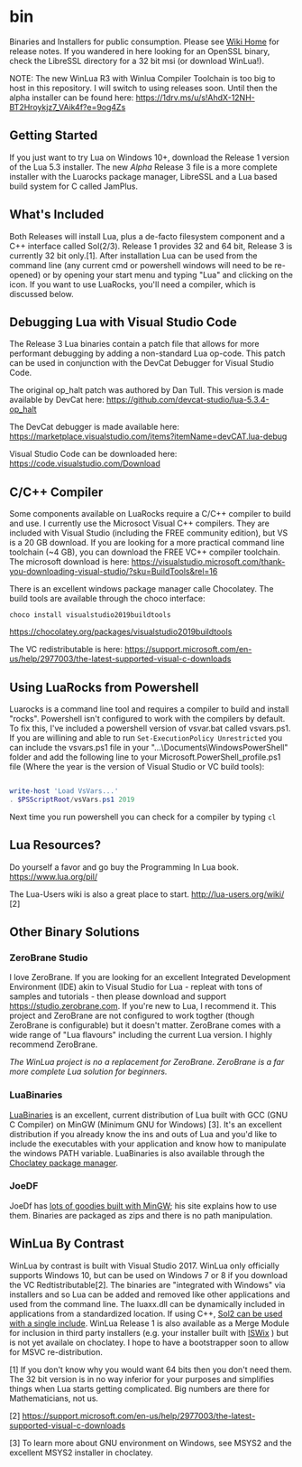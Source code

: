 # bin
Binaries and Installers for public consumption. Please see [Wiki Home](https://github.com/WinLua/bin/wiki) for release notes. If you wandered in here looking for an OpenSSL binary, check the LibreSSL directory for a 32 bit msi (or download WinLua!). 

NOTE: The new WinLua R3 with Winlua Compiler Toolchain is too big to host in this repository. I will switch to using releases soon. Until then the alpha installer can be found here: https://1drv.ms/u/s!AhdX-12NH-BT2Hroykjz7_VAik4f?e=9og4Zs

## Getting Started
If you just want to try Lua on Windows 10+, download the Release 1 version of the Lua 5.3 installer. The new *Alpha* Release 3 file is a more complete installer with the Luarocks package manager, LibreSSL and a Lua based build system for C called JamPlus. 

## What's Included
Both Releases will install Lua, plus a de-facto filesystem component and a C++ interface called Sol(2/3). Release 1 provides 32 and 64 bit, Release 3 is currently 32 bit only.[1]. After installation Lua can be used from the command line (any current cmd or powershell windows will need to be re-opened) or by opening your start menu and typing "Lua" and clicking on the icon. If you want to use LuaRocks, you'll need a compiler, which is discussed below. 

## Debugging Lua with Visual Studio Code
The Release 3 Lua binaries contain a patch file that allows for more performant debugging by adding a non-standard Lua op-code. This patch can be used in conjunction with the DevCat Debugger for Visual Studio Code.

The original op_halt patch was authored by Dan Tull. This version is made available by DevCat here: 
https://github.com/devcat-studio/lua-5.3.4-op_halt

The DevCat debugger is made available here:
https://marketplace.visualstudio.com/items?itemName=devCAT.lua-debug

Visual Studio Code can be downloaded here: https://code.visualstudio.com/Download

## C/C++ Compiler
Some components available on LuaRocks require a C/C++ compiler to build and use. I currently use the Microsoct Visual C++ compilers. They are included with Visual Studio (including the FREE community edition), but VS is a 20 GB download. If you are looking for a more practical command line toolchain (~4 GB), you can download the FREE VC++ compiler toolchain. The microsoft download is here: 
https://visualstudio.microsoft.com/thank-you-downloading-visual-studio/?sku=BuildTools&rel=16

There is an excellent windows package manager calle Chocolatey. The build tools are available through the choco interface:

`choco install visualstudio2019buildtools`

https://chocolatey.org/packages/visualstudio2019buildtools

The VC redistributable is here:
https://support.microsoft.com/en-us/help/2977003/the-latest-supported-visual-c-downloads

## Using LuaRocks from Powershell

Luarocks is a command line tool and requires a compiler to build and install "rocks". Powershell isn't configured to work with the compilers by default. To fix this, I've included a powershell version of vsvar.bat called vsvars.ps1. If you are willining and able to run `Set-ExecutionPolicy Unrestricted` you can include the vsvars.ps1 file in your "...\Documents\WindowsPowerShell" folder and add the following line to your Microsoft.PowerShell_profile.ps1 file (Where the year is the version of Visual Studio or VC build tools):

```powershell

write-host 'Load VsVars...'
. $PSScriptRoot/vsVars.ps1 2019
```

Next time you run powershell you can check for a compiler by typing `cl`

## Lua Resources?

Do yourself a favor and go buy the Programming In Lua book. https://www.lua.org/pil/

The Lua-Users wiki is also a great place to start. http://lua-users.org/wiki/ [2] 

## Other Binary Solutions

### ZeroBrane Studio
I love ZeroBrane. If you are looking for an excellent Integrated Development Environment (IDE) akin to Visual Studio for Lua - repleat with tons of samples and tutorials - then please download and support https://studio.zerobrane.com. If you're new to Lua, I recommend it. This project and ZeroBrane are not configured to work togther (though ZeroBrane is configurable) but it doesn't matter. ZeroBrane comes with a wide range of "Lua flavours" including the current Lua version. I highly recommend ZeroBrane.

*The WinLua project is no a replacement for ZeroBrane. ZeroBrane is a far more complete Lua solution for beginners.*

### LuaBinaries
[LuaBinaries](https://sourceforge.net/projects/luabinaries/) is an excellent, current distribution of Lua built with GCC (GNU C Compiler) on MinGW (Minimum GNU for Windows) [3]. It's an excellent distribution if you already know the ins and outs of Lua and you'd like to include the executables with your application and know how to manipulate the windows PATH variable. LuaBinaries is also available through the [Choclatey package manager](https://chocolatey.org). 

### JoeDF
JoeDf has [lots of goodies built with MinGW](http://joedf.ahkscript.org/LuaBuilds/); his site explains how to use them. Binaries are packaged as zips and there is no path manipulation.

## WinLua By Contrast

WinLua by contrast is built with Visual Studio 2017. WinLua only officially supports Windows 10, but can be used on Windows 7 or 8 if you download the VC Redtistributable[2]. The binaries are "integrated with Windows" via installers and so Lua can be added and removed like other applications and used from the command line. The luaxx.dll can be dynamically included in applications from a standardized location. If using C++, [Sol2 can be used with a single include](https://github.com/WinLua/bin/wiki/Release-1#sol2). WinLua Release 1 is also available as a Merge Module for inclusion in third party installers (e.g. your installer built with [ISWix](https://github.com/iswix-llc/iswix-tutorials) ) but is not yet availale on choclatey. I hope to have a bootstrapper soon to allow for MSVC re-distribution.


 [1] If you don't know why you would want 64 bits then you don't need them. The 32 bit version is in no way inferior for your purposes and simplifies things when Lua starts getting complicated. Big numbers are there for Mathematicians, not us.
 
 [2] https://support.microsoft.com/en-us/help/2977003/the-latest-supported-visual-c-downloads
 
 [3] To learn more about GNU environment on Windows, see MSYS2 and the excellent MSYS2 installer in choclatey.
